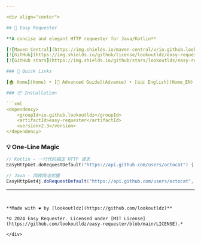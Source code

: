 ```yaml
---

<div align="center">

## 🌟 Easy Requester

**A concise and elegant HTTP requester for Java/Kotlin**

[![Maven Central](https://img.shields.io/maven-central/v/io.github.lookoutldz/easy-requester.svg)](https://central.sonatype.com/artifact/io.github.lookoutldz/easy-requester)
[![GitHub](https://img.shields.io/github/license/lookoutldz/easy-requester.svg)](https://github.com/lookoutldz/easy-requester/blob/main/LICENSE)
[![GitHub stars](https://img.shields.io/github/stars/lookoutldz/easy-requester.svg?style=social)](https://github.com/lookoutldz/easy-requester)

### 🔗 Quick Links

[🏠 Home](Home) • [📖 Advanced Guide](Advance) • [🇺🇸 English](Home_EN) • [🐛 Issues](https://github.com/lookoutldz/easy-requester/issues) • [⭐ Star on GitHub](https://github.com/lookoutldz/easy-requester)

### 📦 Installation

```xml
<dependency>
    <groupId>io.github.lookoutldz</groupId>
    <artifactId>easy-requester</artifactId>
    <version>2.3</version>
</dependency>
```

### 💡 One-Line Magic

```kotlin
// Kotlin - 一行代码搞定 HTTP 请求
EasyHttpGet.doRequestDefault("https://api.github.com/users/octocat") { println(it) }
```

```java
// Java - 同样简洁优雅
EasyHttpGet4j.doRequestDefault("https://api.github.com/users/octocat", System.out::println);
```

---
```


**Made with ❤️ by [lookoutldz](https://github.com/lookoutldz)**

*© 2024 Easy Requester. Licensed under [MIT License](https://github.com/lookoutldz/easy-requester/blob/main/LICENSE).*

</div>